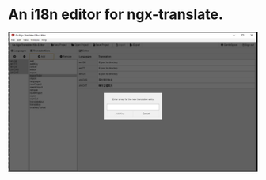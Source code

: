 # An i18n editor for ngx-translate.

![alt text](https://raw.githubusercontent.com/gentlespoon/ngx-translate-i18n-editor/master/20190722-031103.jpg "Running in Windows, v19.07.22")
